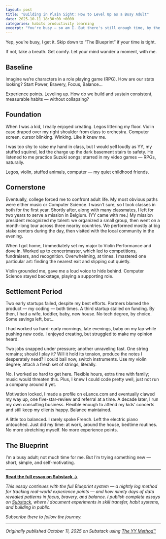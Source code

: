 ```yaml
---
layout: post
title: "Building in Plain Sight: How to Level Up as a Busy Adult"
date: 2025-10-11 18:30:00 +0000
categories: habits productivity learning
excerpt: "You're busy — so am I. But there's still enough time, by the end of the day, to level up in plain sight — one log at a time."
---
```


Yep, you’re busy, I get it. Skip down to “The Blueprint” if your time is tight.

If not, take a breath. Get comfy. Let your mind wander a moment, with me.

## Baseline

Imagine we’re characters in a role playing game (RPG). How are our stats looking? Start Power, Bravery, Focus, Balance…

Experience points. Leveling up. How do we build and sustain consistent, measurable habits — without collapsing?

## Foundation

When I was a kid, I really enjoyed creating. Legos littering my floor. Violin case draped over my right shoulder from class to orchestra. Computer screen, cursor blinking. Winking. Like it knew me.

I was too shy to raise my hand in class, but I would yell loudly as YY, my stuffed squirrel, led the charge up the dark basement stairs to safety. He listened to me practice Suzuki songs; starred in my video games — RPGs, naturally.

Legos, violin, stuffed animals, computer — my quiet childhood friends.

## Cornerstone

Eventually, college forced me to confront adult life. My most obvious paths were either music or Computer Science. I wasn’t sure, so I took classes in both for the first year. Shortly after, along with many classmates, I left for two years to serve a mission in Belgium. (YY came with me.) My mission president recognized my talent: we organized a small group, then went on a month-long tour across three nearby countries. We performed mostly at big stake centers during the day, then visited with the local community in the evening.

When I got home, I immediately set my major to Violin Performance and dove in. Worked up to concertmaster, which led to competitions, fundraisers, and recognition. Overwhelming, at times. I mastered one particular art: finding the nearest exit and slipping out quietly.

Violin grounded me, gave me a loud voice to hide behind. Computer Science stayed backstage, playing a supporting role.

## Settlement Period

Two early startups failed, despite my best efforts. Partners blamed the product — my coding — both times. A third startup stalled on funding. By then, I had a wife, toddler, baby, new house. No tech degree, by choice. Some savings left, but…

I had worked so hard: early mornings, late evenings, baby on my lap while pushing new code. I enjoyed creating, but struggled to make my opinion heard.

Two jobs snapped under pressure; another unraveling fast. One string remains; should I play it? Will it hold its tension, produce the notes I desperately need? I could bail now, switch instruments. Use my violin degree; attach a fresh set of strings, literally.

No. I worked so hard to get here. Flexible hours, extra time with family; music would threaten this. Plus, I knew I could code pretty well, just not run a company around it yet.

Motivation locked, I made a profile on eLance.com and eventually clawed my way up, one five-star-review and referral at a time. A decade later, I run my own consulting business. Flexible enough to attend my kids’ concerts and still keep my clients happy. Balance maintained.

A little too balanced. I rarely spoke French. Left the electric piano untouched. Just did my time: at work, around the house, bedtime routines. No more stretching myself. No more experience points.

## The Blueprint

I’m a busy adult; not much time for me. But I’m trying something new — short, simple, and self-motivating.

---

**[Read the full essay on Substack →](https://benchanviolin.substack.com/p/building-in-plain-sight)**

*This essay continues with the full Blueprint system — a nightly log method for tracking real-world experience points — and how ninety days of data revealed patterns in focus, bravery, and balance. I publish complete essays on [Substack](https://benchanviolin.substack.com), where I document experiments in skill transfer, habit systems, and building in public.*

*Subscribe there to follow the journey.*

---

*Originally published October 11, 2025 on Substack using [The YY Method™](https://yymethod.com)*
